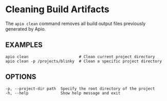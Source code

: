 # Cleaning Build Artifacts

The `apio clean` command removes all build output files previously generated by Apio.

## EXAMPLES

```
apio clean                      # Clean current project directory
apio clean -p /projects/blinky  # Clean a specific project directory
```

## OPTIONS

```
-p, --project-dir path  Specify the root directory of the project
-h, --help              Show help message and exit
```
